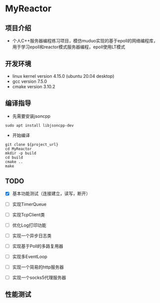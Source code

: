 # MyReactor

## 项目介绍

* 个人C++服务器编程练习项目，模仿muduo实现的基于epoll的网络编程库，用于学习epoll和reactor模式服务器编程，epoll使用LT模式

## 开发环境

* linux kernel version 4.15.0 (ubuntu 20.04 desktop)
* gcc version 7.5.0
* cmake version 3.10.2

## 编译指导

* 先需要安装jsoncpp
```shell
sudo apt install libjsoncpp-dev
```

* 开始编译
```shell
git clone ${project_url}
cd MyReactor
mkdir -p build
cd build
cmake ..
make
```

## TODO

 - [x] 基本功能测试（连接建立，读写，断开） 

 - [ ] 实现TimerQueue

 - [ ] 实现TcpClient类 

 - [ ] 优化Log打印功能

 - [ ] 实现一个异步日志类

 - [ ] 实现基于Poll的多路复用器 

 - [ ] 实现多EventLoop 

 - [ ] 实现一个简易的http服务器 

 - [ ] 实现一个socks5代理服务器 

## 性能测试
